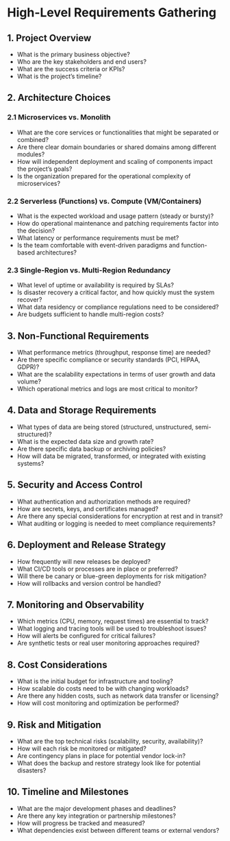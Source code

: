 # High-Level Requirements Gathering

## 1. Project Overview
- What is the primary business objective?
- Who are the key stakeholders and end users?
- What are the success criteria or KPIs?
- What is the project’s timeline?

## 2. Architecture Choices

### 2.1 Microservices vs. Monolith
- What are the core services or functionalities that might be separated or combined?
- Are there clear domain boundaries or shared domains among different modules?
- How will independent deployment and scaling of components impact the project’s goals?
- Is the organization prepared for the operational complexity of microservices?

### 2.2 Serverless (Functions) vs. Compute (VM/Containers)
- What is the expected workload and usage pattern (steady or bursty)?
- How do operational maintenance and patching requirements factor into the decision?
- What latency or performance requirements must be met?
- Is the team comfortable with event-driven paradigms and function-based architectures?

### 2.3 Single-Region vs. Multi-Region Redundancy
- What level of uptime or availability is required by SLAs?
- Is disaster recovery a critical factor, and how quickly must the system recover?
- What data residency or compliance regulations need to be considered?
- Are budgets sufficient to handle multi-region costs?

## 3. Non-Functional Requirements
- What performance metrics (throughput, response time) are needed?
- Are there specific compliance or security standards (PCI, HIPAA, GDPR)?
- What are the scalability expectations in terms of user growth and data volume?
- Which operational metrics and logs are most critical to monitor?

## 4. Data and Storage Requirements
- What types of data are being stored (structured, unstructured, semi-structured)?
- What is the expected data size and growth rate?
- Are there specific data backup or archiving policies?
- How will data be migrated, transformed, or integrated with existing systems?

## 5. Security and Access Control
- What authentication and authorization methods are required?
- How are secrets, keys, and certificates managed?
- Are there any special considerations for encryption at rest and in transit?
- What auditing or logging is needed to meet compliance requirements?

## 6. Deployment and Release Strategy
- How frequently will new releases be deployed?
- What CI/CD tools or processes are in place or preferred?
- Will there be canary or blue-green deployments for risk mitigation?
- How will rollbacks and version control be handled?

## 7. Monitoring and Observability
- Which metrics (CPU, memory, request times) are essential to track?
- What logging and tracing tools will be used to troubleshoot issues?
- How will alerts be configured for critical failures?
- Are synthetic tests or real user monitoring approaches required?

## 8. Cost Considerations
- What is the initial budget for infrastructure and tooling?
- How scalable do costs need to be with changing workloads?
- Are there any hidden costs, such as network data transfer or licensing?
- How will cost monitoring and optimization be performed?

## 9. Risk and Mitigation
- What are the top technical risks (scalability, security, availability)?
- How will each risk be monitored or mitigated?
- Are contingency plans in place for potential vendor lock-in?
- What does the backup and restore strategy look like for potential disasters?

## 10. Timeline and Milestones
- What are the major development phases and deadlines?
- Are there any key integration or partnership milestones?
- How will progress be tracked and measured?
- What dependencies exist between different teams or external vendors?
